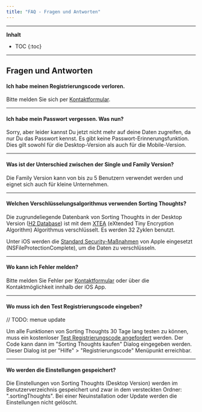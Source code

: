 ```yaml
---
title: "FAQ - Fragen und Antworten"
---
```

---------------
__Inhalt__
* TOC
{:toc}
---------------

## Fragen und Antworten



#### Ich habe meinen Registrierungscode verloren.

Bitte melden Sie sich per [Kontaktformular](https://www.sortingthoughts.de/blog/de/report-a-bug/).

---------------

#### Ich habe mein Passwort vergessen. Was nun?

Sorry, aber leider kannst Du jetzt nicht mehr auf deine Daten zugreifen, da nur Du das Passwort kennst. Es gibt keine Passwort-Erinnerungsfunktion. Dies gilt sowohl für die Desktop-Version als auch für die Mobile-Version.

---------------

 #### Was ist der Unterschied zwischen der Single und Family Version?

Die Family Version kann von bis zu 5 Benutzern verwendet werden und eignet sich auch für kleine Unternehmen.  

---------------

#### Welchen Verschlüsselungsalgorithmus verwenden Sorting Thoughts?

Die zugrundeliegende Datenbank von Sorting Thoughts in der Desktop Version ([H2 Database](http://www.h2database.com/)) ist mit dem [XTEA](http://de.wikipedia.org/wiki/Extended_Tiny_Encryption_Algorithm) (eXtended Tiny Encryption Algorithm) Algorithmus verschlüsselt. Es werden 32 Zyklen benutzt.

Unter iOS werden die [Standard Security-Maßnahmen](https://images.apple.com/de/business/docs/iOS_Security_Guide.pdf) von Apple eingesetzt (NSFileProtectionComplete), um die Daten zu verschlüsseln.

---------------

#### Wo kann ich Fehler melden?

Bitte melden Sie Fehler per [Kontaktformular](https://www.sortingthoughts.de/blog/de/report-a-bug/) oder über die Kontaktmöglichkeit innhalb der iOS App.

---------------

#### Wo muss ich den Test Registrierungscode eingeben?

// TODO: menue update

Um alle Funktionen von Sorting Thoughts 30 Tage lang testen zu können, muss ein kostenloser [Test Registrierungscode angefordert](https://www.sortingthoughts.de/blog/de/test-sorting-thoughts/) werden. Der Code kann dann im "Sorting Thoughts kaufen" Dialog eingegeben werden. Dieser Dialog ist per "Hilfe" > "Registrierungscode" Menüpunkt erreichbar.

---------------

#### Wo werden die Einstellungen gespeichert?

Die Einstellungen von Sorting Thoughts (Desktop Version) werden im Benutzerverzeichnis gespeichert und zwar in dem versteckten Ordner: ".sortingThoughts". Bei einer Neuinstallation oder Update werden die Einstellungen nicht gelöscht.

